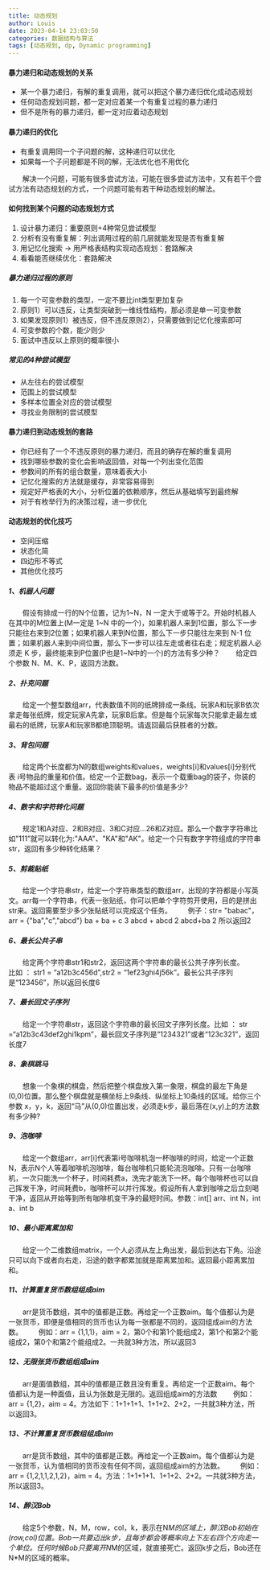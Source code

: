 ```yaml
---
title: 动态规划
author: Louis
date: 2023-04-14 23:03:50
categories: 数据结构与算法
tags: [动态规划, dp, Dynamic programming]
---
```


#### 暴力递归和动态规划的关系

- 某一个暴力递归，有解的重复调用，就可以把这个暴力递归优化成动态规划
- 任何动态规划问题，都一定对应着某一个有重复过程的暴力递归
- 但不是所有的暴力递归，都一定对应着动态规划

#### 暴力递归的优化

- 有重复调用同一个子问题的解，这种递归可以优化
- 如果每一个子问题都是不同的解，无法优化也不用优化

&emsp;&emsp;解决一个问题，可能有很多尝试方法，可能在很多尝试方法中，又有若干个尝试方法有动态规划的方式，一个问题可能有若干种动态规划的解法。

#### 如何找到某个问题的动态规划方式

1. 设计暴力递归：重要原则+4种常见尝试模型
2. 分析有没有重复解：列出调用过程的前几层就能发现是否有重复解
3. 用记忆化搜索 -> 用严格表结构实现动态规划：套路解决
4. 看看能否继续优化：套路解决

##### 暴力递归过程的原则

1. 每一个可变参数的类型，一定不要比int类型更加复杂
2. 原则1）可以违反，让类型突破到一维线性结构，那必须是单一可变参数
3. 如果发现原则1）被违反，但不违反原则2），只需要做到记忆化搜索即可
4. 可变参数的个数，能少则少
5. 面试中违反以上原则的概率很小

##### 常见的4种尝试模型

- 从左往右的尝试模型
- 范围上的尝试模型
- 多样本位置全对应的尝试模型
- 寻找业务限制的尝试模型

#### 暴力递归到动态规划的套路

- 你已经有了一个不违反原则的暴力递归，而且的确存在解的重复调用
- 找到哪些参数的变化会影响返回值，对每一个列出变化范围
- 参数间的所有的组合数量，意味着表大小
- 记忆化搜索的方法就是缓存，非常容易得到
- 规定好严格表的大小，分析位置的依赖顺序，然后从基础填写到最终解
- 对于有枚举行为的决策过程，进一步优化

#### 动态规划的优化技巧

- 空间压缩
- 状态化简
- 四边形不等式
- 其他优化技巧

##### 1、机器人问题

&emsp;&emsp;假设有排成一行的N个位置，记为1~N，N 一定大于或等于2。开始时机器人在其中的M位置上(M一定是 1~N 中的一个)，如果机器人来到1位置，那么下一步只能往右来到2位置；如果机器人来到N位置，那么下一步只能往左来到 N-1 位置；如果机器人来到中间位置，那么下一步可以往左走或者往右走；规定机器人必须走 K 步，最终能来到P位置(P也是1~N中的一个)的方法有多少种？
&emsp;&emsp;给定四个参数 N、M、K、P，返回方法数。

##### 2、扑克问题

&emsp;&emsp;给定一个整型数组arr，代表数值不同的纸牌排成一条线。玩家A和玩家B依次拿走每张纸牌，规定玩家A先拿，玩家B后拿。但是每个玩家每次只能拿走最左或最右的纸牌，玩家A和玩家B都绝顶聪明。请返回最后获胜者的分数。

##### 3、背包问题

&emsp;&emsp;给定两个长度都为N的数组weights和values，weights[i]和values[i]分别代表 i号物品的重量和价值。给定一个正数bag，表示一个载重bag的袋子，你装的物品不能超过这个重量。返回你能装下最多的价值是多少?

##### 4、数字和字符转化问题

&emsp;&emsp;规定1和A对应、2和B对应、3和C对应...26和Z对应。那么一个数字字符串比如"111”就可以转化为:"AAA"、"KA"和"AK"。给定一个只有数字字符组成的字符串str，返回有多少种转化结果？

##### 5、剪裁贴纸

&emsp;&emsp;给定一个字符串str，给定一个字符串类型的数组arr，出现的字符都是小写英文。arr每一个字符串，代表一张贴纸，你可以把单个字符剪开使用，目的是拼出str来。返回需要至少多少张贴纸可以完成这个任务。
&emsp;&emsp;例子：str= "babac"，arr = {"ba","c","abcd"} ba + ba + c  3  abcd + abcd 2  abcd+ba 2 所以返回2

##### 6、最长公共子串

&emsp;&emsp;给定两个字符串str1和str2，返回这两个字符串的最长公共子序列长度。
&emsp;&emsp;比如 ： str1 = “a12b3c456d”,str2 = “1ef23ghi4j56k”。最长公共子序列是“123456”，所以返回长度6

##### 7、最长回文子序列

&emsp;&emsp;给定一个字符串str，返回这个字符串的最长回文子序列长度。比如 ： str =“a12b3c43def2ghi1kpm”，最长回文子序列是“1234321”或者“123c321”，返回长度7

##### 8、象棋跳马

&emsp;&emsp;想象一个象棋的棋盘，然后把整个棋盘放入第一象限，棋盘的最左下角是(0,0)位置。那么整个棋盘就是横坐标上9条线、纵坐标上10条线的区域。给你三个参数 x，y，k，返回“马”从(0,0)位置出发，必须走k步，最后落在(x,y)上的方法数有多少种?

##### 9、泡咖啡

&emsp;&emsp;给定一个数组arr，arr[i]代表第i号咖啡机泡一杯咖啡的时间，给定一个正数N，表示N个人等着咖啡机泡咖啡，每台咖啡机只能轮流泡咖啡。只有一台咖啡机，一次只能洗一个杯子，时间耗费a，洗完才能洗下一杯。每个咖啡杯也可以自己挥发干净，时间耗费b，咖啡杯可以并行挥发。假设所有人拿到咖啡之后立刻喝干净，返回从开始等到所有咖啡机变干净的最短时间。参数：int[] arr、int N，int a、int b

##### 10、最小距离累加和

&emsp;&emsp;给定一个二维数组matrix，一个人必须从左上角出发，最后到达右下角。沿途只可以向下或者向右走，沿途的数字都累加就是距离累加和。返回最小距离累加和。

##### 11、计算重复货币数组组成aim

&emsp;&emsp;arr是货币数组，其中的值都是正数。再给定一个正数aim。每个值都认为是一张货币，即便是值相同的货币也认为每一张都是不同的，返回组成aim的方法数。
&emsp;&emsp;例如：arr = {1,1,1}，aim = 2，第0个和第1个能组成2，第1个和第2个能组成2，第0个和第2个能组成2。一共就3种方法，所以返回3

##### 12、无限张货币数组组成aim

&emsp;&emsp;arr是面值数组，其中的值都是正数且没有重复。再给定一个正数aim。每个值都认为是一种面值，且认为张数是无限的。返回组成aim的方法数
&emsp;&emsp;例如：arr = {1,2}，aim = 4。方法如下：1+1+1+1、1+1+2、2+2，一共就3种方法，所以返回3。

##### 13、不计算重复货币数组组成aim

&emsp;&emsp;arr是货币数组，其中的值都是正数。再给定一个正数aim。每个值都认为是一张货币，认为值相同的货币没有任何不同，返回组成aim的方法数。
&emsp;&emsp;例如：arr = {1,2,1,1,2,1,2}，aim = 4。方法：1+1+1+1、1+1+2、2+2。一共就3种方法，所以返回3。

##### 14、醉汉Bob

&emsp;&emsp;给定5个参数，N，M，row，col，k，表示在N*M的区域上，醉汉Bob初始在(row,col)位置。Bob一共要迈出k步，且每步都会等概率向上下左右四个方向走一个单位。任何时候Bob只要离开N*M的区域，就直接死亡。返回k步之后，Bob还在N*M的区域的概率。
